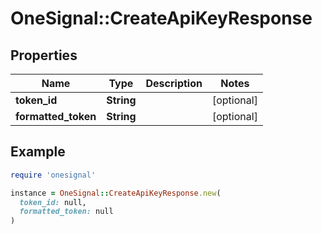 # OneSignal::CreateApiKeyResponse

## Properties

| Name | Type | Description | Notes |
| ---- | ---- | ----------- | ----- |
| **token_id** | **String** |  | [optional] |
| **formatted_token** | **String** |  | [optional] |

## Example

```ruby
require 'onesignal'

instance = OneSignal::CreateApiKeyResponse.new(
  token_id: null,
  formatted_token: null
)
```

